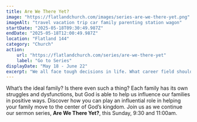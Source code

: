 ```yaml
---
title: Are We There Yet?
image: "https://flatlandchurch.com/images/series-are-we-there-yet.png"
imageAlt: "travel vacation trip car family parenting station wagon"
startDate: "2025-05-18T09:30:49.987Z"
endDate: "2025-05-18T12:00:49.987Z"
location: "Flatland 144"
category: "Church"
action:
    url: "https://flatlandchurch.com/series/are-we-there-yet"
    label: "Go to Series"
displayDate: "May 18 - June 22"
excerpt: "We all face tough decisions in life. What career field should I enter? Should I switch jobs? What should I do about this relationship I'm in? Am I going to watch the game today? If so, what should I eat?"
---
```

What’s the ideal family? Is there even such a thing? Each family has its own struggles and dysfunctions, but God is able to help us influence our families in positive ways. Discover how you can play an influential role in helping your family move to the center of God’s kingdom.
Join us as we continue our sermon series, <b>Are We There Yet?</b>, this Sunday, 9:30 and 11:00am.
